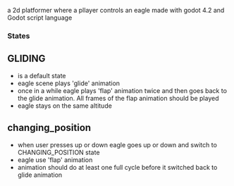 a 2d platformer where a pllayer controls an eagle
made with godot 4.2 and Godot script language

### States

## GLIDING 
- is a default state
- eagle scene plays 'glide' animation 
- once in a while eagle plays 'flap' animation twice and then goes back to the glide animation. All frames of the flap animation should be played
- eagle stays on the same altitude


## changing_position 
- when user presses up or down eagle goes up or down and switch to CHANGING_POSITION state
- eagle use 'flap' animation
- animation should do at least one full cycle before it switched back to glide animation

